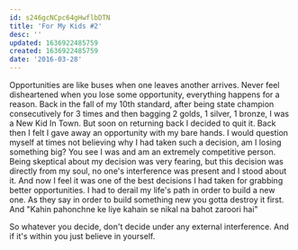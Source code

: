 ```yaml
---
id: s246gcNCpc64gHwflbDTN
title: 'For My Kids #2'
desc: ''
updated: 1636922485759
created: 1636922485759
date: '2016-03-28'
---
```


Opportunities are like buses when one leaves another arrives. Never feel disheartened when you lose some opportunity, everything happens for a reason. Back in the fall of my 10th standard, after being state champion consecutively for 3 times and then bagging 2 golds, 1 silver, 1 bronze, I was  a New Kid In Town. But soon on returning back I decided to quit it. Back then I felt I gave away an opportunity with my bare hands. I would question myself at times not believing why I had taken such a decision, am I losing something big? You see I was and am an extremely competitive person. Being skeptical about my decision was very fearing, but this decision was directly from my soul, no one's interference was present and I stood about it. And now I feel it was one of the best decisions I had taken for grabbing better opportunities. I had to derail my life's path in order to build a new one. As they say in order to build something new you gotta destroy it first. And "Kahin pahonchne ke liye kahain se nikal na bahot zaroori hai"

So whatever you decide, don't decide under any external interference. And if it's within you just believe in yourself.
